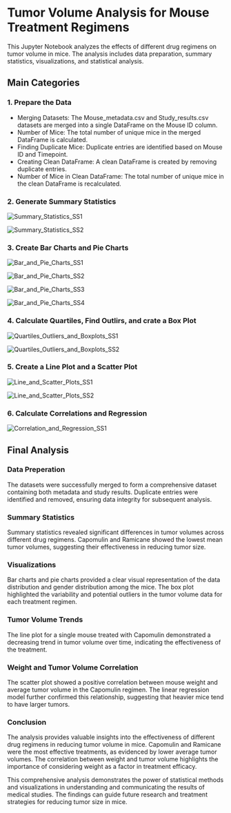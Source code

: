 # Tumor Volume Analysis for Mouse Treatment Regimens

This Jupyter Notebook analyzes the effects of different drug regimens on tumor volume in mice. The analysis includes data preparation, summary statistics, visualizations, and statistical analysis.

## Main Categories

### 1. Prepare the Data
* Merging Datasets: The Mouse_metadata.csv and Study_results.csv datasets are merged into a single DataFrame on the Mouse ID column.
* Number of Mice: The total number of unique mice in the merged DataFrame is calculated.
* Finding Duplicate Mice: Duplicate entries are identified based on Mouse ID and Timepoint.
* Creating Clean DataFrame: A clean DataFrame is created by removing duplicate entries.
* Number of Mice in Clean DataFrame: The total number of unique mice in the clean DataFrame is recalculated.

### 2. Generate Summary Statistics
![Summary_Statistics_SS1](https://github.com/user-attachments/assets/1cacdca5-fe5a-4c67-bba5-bd9448f18c24)

![Summary_Statistics_SS2](https://github.com/user-attachments/assets/f5e55619-9be1-4e7b-9fbc-8a703a449340)

### 3. Create Bar Charts and Pie Charts
![Bar_and_Pie_Charts_SS1](https://github.com/user-attachments/assets/c6616c75-2cb7-4a99-abd4-e8764821af23)

![Bar_and_Pie_Charts_SS2](https://github.com/user-attachments/assets/cbfc41fe-0eab-4c19-b40b-58d70b3981be)

![Bar_and_Pie_Charts_SS3](https://github.com/user-attachments/assets/934b911f-ac9b-4618-9bbb-6e5fcb588814)

![Bar_and_Pie_Charts_SS4](https://github.com/user-attachments/assets/56de2661-65c9-464c-953b-fc54d81fae0e)

### 4. Calculate Quartiles, Find Outlirs, and crate a Box Plot

![Quartiles_Outliers_and_Boxplots_SS1](https://github.com/user-attachments/assets/d35d35f6-9b25-41dc-a2a2-3aed8ac7d36c)

![Quartiles_Outliers_and_Boxplots_SS2](https://github.com/user-attachments/assets/419ff0fd-9b1c-4ce5-b57f-56062e21f0d7)

### 5. Create a Line Plot and a Scatter Plot
![Line_and_Scatter_Plots_SS1](https://github.com/user-attachments/assets/2aad1a2a-ea48-435d-9ee2-848592de26dc)

![Line_and_Scatter_Plots_SS2](https://github.com/user-attachments/assets/0ee30025-e1b8-4f8c-81a1-1094ef320a88)

### 6. Calculate Correlations and Regression

![Correlation_and_Regression_SS1](https://github.com/user-attachments/assets/a4346028-598c-4466-a19a-be4e081e3ba1)

## Final Analysis

### Data Preperation

The datasets were successfully merged to form a comprehensive dataset containing both metadata and study results. Duplicate entries were identified and removed, ensuring data integrity for subsequent analysis.

### Summary Statistics

Summary statistics revealed significant differences in tumor volumes across different drug regimens. Capomulin and Ramicane showed the lowest mean tumor volumes, suggesting their effectiveness in reducing tumor size.

### Visualizations

Bar charts and pie charts provided a clear visual representation of the data distribution and gender distribution among the mice. The box plot highlighted the variability and potential outliers in the tumor volume data for each treatment regimen.

### Tumor Volume Trends

The line plot for a single mouse treated with Capomulin demonstrated a decreasing trend in tumor volume over time, indicating the effectiveness of the treatment.

### Weight and Tumor Volume Correlation

The scatter plot showed a positive correlation between mouse weight and average tumor volume in the Capomulin regimen. The linear regression model further confirmed this relationship, suggesting that heavier mice tend to have larger tumors.

### Conclusion

The analysis provides valuable insights into the effectiveness of different drug regimens in reducing tumor volume in mice. Capomulin and Ramicane were the most effective treatments, as evidenced by lower average tumor volumes. The correlation between weight and tumor volume highlights the importance of considering weight as a factor in treatment efficacy.

This comprehensive analysis demonstrates the power of statistical methods and visualizations in understanding and communicating the results of medical studies. The findings can guide future research and treatment strategies for reducing tumor size in mice.




